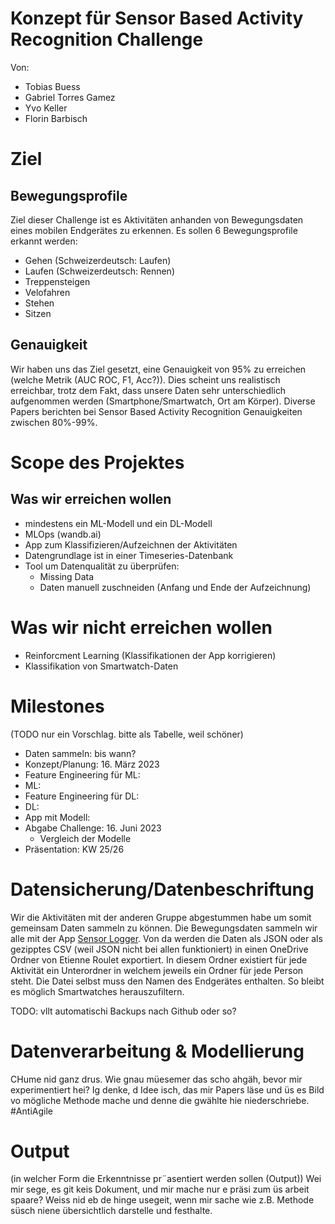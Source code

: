 # Konzept für Sensor Based Activity Recognition Challenge
Von:
- Tobias Buess
- Gabriel Torres Gamez
- Yvo Keller
- Florin Barbisch  

# Ziel
## Bewegungsprofile
Ziel dieser Challenge ist es Aktivitäten anhanden von Bewegungsdaten eines mobilen Endgerätes zu erkennen. Es sollen 6 Bewegungsprofile erkannt werden:
 - Gehen (Schweizerdeutsch: Laufen)
 - Laufen (Schweizerdeutsch: Rennen)
 - Treppensteigen
 - Velofahren
 - Stehen
 - Sitzen

## Genauigkeit
Wir haben uns das Ziel gesetzt, eine Genauigkeit von 95% zu erreichen (welche Metrik (AUC ROC, F1, Acc?)).
Dies scheint uns realistisch erreichbar, trotz dem Fakt, dass unsere Daten sehr unterschiedlich aufgenommen werden (Smartphone/Smartwatch, Ort am Körper).
Diverse Papers berichten bei Sensor Based Activity Recognition Genauigkeiten zwischen 80%-99%.

# Scope des Projektes
## Was wir erreichen wollen
- mindestens ein ML-Modell und ein DL-Modell
- MLOps (wandb.ai)
- App zum Klassifizieren/Aufzeichnen der Aktivitäten
- Datengrundlage ist in einer Timeseries-Datenbank
- Tool um Datenqualität zu überprüfen:
  - Missing Data
  - Daten manuell zuschneiden (Anfang und Ende der Aufzeichnung)


# Was wir nicht erreichen wollen
 - Reinforcment Learning (Klassifikationen der App korrigieren)
 - Klassifikation von Smartwatch-Daten

# Milestones
(TODO nur ein Vorschlag. bitte als Tabelle, weil schöner)
- Daten sammeln: bis wann?
- Konzept/Planung: 16. März 2023
- Feature Engineering für ML:
- ML:
- Feature Engineering für DL:
- DL:
- App mit Modell:
- Abgabe Challenge: 16. Juni 2023
  - Vergleich der Modelle
- Präsentation: KW 25/26

# Datensicherung/Datenbeschriftung
Wir die Aktivitäten mit der anderen Gruppe abgestummen habe um somit gemeinsam Daten sammeln zu können.
Die Bewegungsdaten sammeln wir alle mit der App [Sensor Logger](https://github.com/tszheichoi/awesome-sensor-logger).
Von da werden die Daten als JSON oder als gezipptes CSV (weil JSON nicht bei allen funktioniert) in einen OneDrive Ordner von Etienne Roulet exportiert.
In diesem Ordner existiert für jede Aktivität ein Unterordner in welchem jeweils ein Ordner für jede Person steht. Die Datei selbst muss den Namen des Endgerätes enthalten.
So bleibt es möglich Smartwatches herauszufiltern.

TODO: vllt automatischi Backups nach Github oder so?

# Datenverarbeitung & Modellierung
CHume nid ganz drus. Wie gnau müesemer das scho ahgäh, bevor mir experimentiert hei? Ig denke, d Idee isch, das mir Papers läse und üs es Bild vo mögliche Methode mache und denne die gwählte hie niederschriebe.
#AntiAgile

# Output
(in welcher Form die Erkenntnisse pr¨asentiert werden sollen (Output))
Wei mir sege, es git keis Dokument, und mir mache nur e präsi zum üs arbeit spaare? 
Weiss nid eb de hinge usegeit, wenn mir sache wie z.B. Methode süsch niene übersichtlich darstelle und festhalte.
